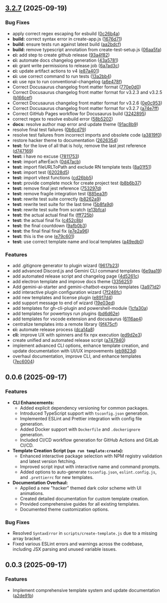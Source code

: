 ## [3.2.7](https://github.com/involvex/create-wizard/compare/v0.0.5...v3.2.7) (2025-09-19)


### Bug Fixes

* apply correct regex escaping for esbuild ([0c26b4a](https://github.com/involvex/create-wizard/commit/0c26b4a051d0e3b56c5553772330c775758ea457))
* **build:** correct syntax error in create-app.js ([1676d71](https://github.com/involvex/create-wizard/commit/1676d71c39703776ab3392822e9628c64c53d75d))
* **build:** ensure tests run against latest build ([aa2bdcf](https://github.com/involvex/create-wizard/commit/aa2bdcf55e8d8385d13c99a8a14083b71e923218))
* **build:** remove typescript annotation from create-test-setup.js ([06aa5fa](https://github.com/involvex/create-wizard/commit/06aa5fae64c87d98089572270f3bcc59754d426e))
* **ci:** add step to create github release ([93a4f82](https://github.com/involvex/create-wizard/commit/93a4f82675d9d04addb8589263919ae062e32954))
* **ci:** automate docs changelog generation ([43a5781](https://github.com/involvex/create-wizard/commit/43a5781596b010e118e98757e85c9a3404ebc3a0))
* **ci:** grant write permissions to release job ([6a7ad3c](https://github.com/involvex/create-wizard/commit/6a7ad3c7132e95df6601bcbe8ee4da0e275d83f3))
* **ci:** update artifact actions to v4 ([e87a401](https://github.com/involvex/create-wizard/commit/e87a401b9e27c846c98178865705c75c41070c3d))
* **ci:** use correct command to run tests ([13a2bb4](https://github.com/involvex/create-wizard/commit/13a2bb42025e5dd89f753751d8557a72dfd9c885))
* **ci:** use npx to run conventional-changelog ([a6e478f](https://github.com/involvex/create-wizard/commit/a6e478f0148c3ebff862b920bb77331a7567e6e8))
* Correct Docusaurus changelog front matter format ([770e0d0](https://github.com/involvex/create-wizard/commit/770e0d0cd87338b44fa72c58159e9f6fbbb373c5))
* Correct Docusaurus changelog front matter format for v3.2.3 and v3.2.5 ([b166cef](https://github.com/involvex/create-wizard/commit/b166cef84747768d12c6798b14b7562efc9792bc))
* Correct Docusaurus changelog front matter format for v3.2.6 ([0e0c953](https://github.com/involvex/create-wizard/commit/0e0c95321d867f0828f0d333bd303b9de37ceafd))
* Correct Docusaurus changelog front matter format for v3.2.7 ([a74e7ff](https://github.com/involvex/create-wizard/commit/a74e7ff7046ade4b194fbeedafc3cf1843d2ef26))
* Correct GitHub Pages workflow for Docusaurus build ([3242895](https://github.com/involvex/create-wizard/commit/32428957444bd8ea114b1e3fd49a08508f3dc359))
* correct regex to resolve esbuild error ([58b5202](https://github.com/involvex/create-wizard/commit/58b52023d74f71265135afee0598c01764e1978c))
* **docs:** resolve author map error and update theme ([91ac8b9](https://github.com/involvex/create-wizard/commit/91ac8b92c7a49830c04e1dbd206cb7c93b0539fe))
* resolve final test failures ([0b6cd79](https://github.com/involvex/create-wizard/commit/0b6cd7977e36b3c5035c749f34ca5fae571ae5ae))
* resolve test failures from incorrect imports and obsolete code ([a3819f0](https://github.com/involvex/create-wizard/commit/a3819f092f33959e1456c1b4810299a6abc5a081))
* restore hacker theme to documentation ([2626354](https://github.com/involvex/create-wizard/commit/26263547ffe211fe3029880037467995923a1c49))
* **test:** for the love of all that is holy, remove the last jest reference ([d747169](https://github.com/involvex/create-wizard/commit/d747169bc987b25a7420decf00441442ea986b0e))
* **test:** i have no excuse ([7811753](https://github.com/involvex/create-wizard/commit/7811753044dec1d41cbea8c83ba70e9869c0b900))
* **test:** import afterEach ([0d47acb](https://github.com/involvex/create-wizard/commit/0d47acbef4d234cecae0411ac06f2ba08454a778))
* **test:** import fileURLToPath and exclude RN template tests ([8a01f51](https://github.com/involvex/create-wizard/commit/8a01f51f563ec44d1a873a38fda69ca608518afa))
* **test:** import test ([62028d5](https://github.com/involvex/create-wizard/commit/62028d5f2ca20346530cbc437b75a388bc5370a6))
* **test:** import vitest functions ([cd26bb5](https://github.com/involvex/create-wizard/commit/cd26bb5154c7641f993256a52aa66aeab09df116))
* **test:** provide complete mock for create project test ([b8b6b37](https://github.com/involvex/create-wizard/commit/b8b6b378e41da39cdd76670826586699940b8797))
* **test:** remove final jest reference ([753297d](https://github.com/involvex/create-wizard/commit/753297db0062c883e7ab10c2227f41680342db8e))
* **test:** remove fragile integration test ([885ea3f](https://github.com/involvex/create-wizard/commit/885ea3f9959e28e34344ac4c2a5f3f3c4c36a97a))
* **test:** rewrite test suite correctly ([b8262a9](https://github.com/involvex/create-wizard/commit/b8262a9ad52006ce1f821ef121e9c5b59092bca2))
* **test:** rewrite test suite for the last time ([5b8fa9d](https://github.com/involvex/create-wizard/commit/5b8fa9de4558b044355507ab5b749c969f2c8d3a))
* **test:** rewrite test suite from scratch ([e13bfca](https://github.com/involvex/create-wizard/commit/e13bfcaea27a5020c0d3fcbf3b5895fabc2bdc92))
* **test:** the actual actual final fix ([fff725b](https://github.com/involvex/create-wizard/commit/fff725b6ad5f06739b3ec02e208af40e6aedca80))
* **test:** the actual final fix ([c452c8b](https://github.com/involvex/create-wizard/commit/c452c8bf885a90429424dbe72a4d6dce37748338))
* **test:** the final countdown ([9afb0b3](https://github.com/involvex/create-wizard/commit/9afb0b3ac9b25c03ad18a0fe659341ba7bdb5cf1))
* **test:** the final final final fix ([e7e2a96](https://github.com/involvex/create-wizard/commit/e7e2a963f91b454bfe7e370f419d776da593d01f))
* **test:** this is the one ([e79c601](https://github.com/involvex/create-wizard/commit/e79c6010199f7aeb9596ecfd07c3e10fb14cac1f))
* **test:** use correct template name and local templates ([a49edb0](https://github.com/involvex/create-wizard/commit/a49edb092d12f54bf923374c682a1d0b23ea1082))


### Features

* add .gitignore generator to plugin wizard ([9617b23](https://github.com/involvex/create-wizard/commit/9617b23e548ddb0d089018f9439d5b811705fd64))
* add advanced Discord.js and Gemini CLI command templates ([6e9aa19](https://github.com/involvex/create-wizard/commit/6e9aa1954c54d2b6145172ce2e98d84e881cf421))
* add automated release script and changelog page ([4d5261c](https://github.com/involvex/create-wizard/commit/4d5261c98c019165f49477b530bfb568a06b9f22))
* add electron template and improve docs theme ([3356251](https://github.com/involvex/create-wizard/commit/3356251e825c1c582a01c14ff0aa858bb97ee084))
* Add gemini-ai-starter and gemini-chatbot-express templates ([3a971d2](https://github.com/involvex/create-wizard/commit/3a971d28e773300bff4bf873014961816f565634))
* add interactive plugin configuration wizard ([7f246fc](https://github.com/involvex/create-wizard/commit/7f246fc50ee6d2282612c078ebb4015143c9482e))
* add new templates and license plugin ([e8917d4](https://github.com/involvex/create-wizard/commit/e8917d4e629d3fc75ca8f26dd729cf2b6fa55c46))
* add support message to end of wizard ([19e03ed](https://github.com/involvex/create-wizard/commit/19e03ed15f9ac13fe1314e277c0ddd6bb8f90425))
* add templates for gh-cli-plugin and powershell-module ([1cfa30a](https://github.com/involvex/create-wizard/commit/1cfa30abfbb94a0f12be3170844731fbe24a1066))
* add templates for powertoys run plugins ([bd6d62e](https://github.com/involvex/create-wizard/commit/bd6d62eb92a2dfb88089d9ae4d7fbb7e6c2055a7))
* add templates for vscode extension and docusaurus ([6116ae4](https://github.com/involvex/create-wizard/commit/6116ae40736a89d3c7e948354a266c3e46f25d55))
* centralize templates into a remote library ([9f475cf](https://github.com/involvex/create-wizard/commit/9f475cf21b8587fb932975754b0713857df56422))
* **ci:** automate release process ([dca14a8](https://github.com/involvex/create-wizard/commit/dca14a8c8adf83ce4792bf22dc3011d690699667))
* **cli:** improve UX with spinners and fix npx execution ([ed9d2e3](https://github.com/involvex/create-wizard/commit/ed9d2e319f657bdfd331ec967cdad2578d8c6196))
* create unified and automated release script ([a747940](https://github.com/involvex/create-wizard/commit/a7479408f1263557ed629790d040036da923f220))
* implement advanced CLI options, enhance template creation, and update documentation with UI/UX improvements ([eb9823d](https://github.com/involvex/create-wizard/commit/eb9823db7c47a18b507356e768a5a9edf3806f2e))
* overhaul documentation, improve CLI, and enhance templates ([7ec6004](https://github.com/involvex/create-wizard/commit/7ec6004333118ef9ab33fa0f4c16dace445cfed9))



<!-- @format -->

## 0.0.6 (2025-09-17)

### Features

*   **CLI Enhancements:**
    *   Added explicit dependency versioning for common packages.
    *   Introduced TypeScript support with `tsconfig.json` generation.
    *   Implemented ESLint and Prettier integration with config file generation.
    *   Added Docker support with `Dockerfile` and `.dockerignore` generation.
    *   Included CI/CD workflow generation for GitHub Actions and GitLab CI/CD.
*   **Template Creation Script (`npm run template:create`):**
    *   Enhanced interactive package selection with NPM registry validation and latest version fetching.
    *   Improved script input with interactive name and command prompts.
    *   Added options to auto-generate `tsconfig.json`, `eslint.config.js`, and `.prettierrc` for new templates.
*   **Documentation Overhaul:**
    *   Applied a new "hacker" themed dark color scheme with UI animations.
    *   Created detailed documentation for custom template creation.
    *   Provided comprehensive guides for all existing templates.
    *   Documented theme customization options.

### Bug Fixes

*   Resolved `SyntaxError` in `scripts/create-template.js` due to a missing array bracket.
*   Fixed various ESLint errors and warnings across the codebase, including JSX parsing and unused variable issues.

## 0.0.3 (2025-09-17)

### Features

- Implement comprehensive template system and update documentation ([a2de91b](https://github.com/involvex/create-wizard/commit/a2de91b996fff42e1dee902dd73354632d3fb618))